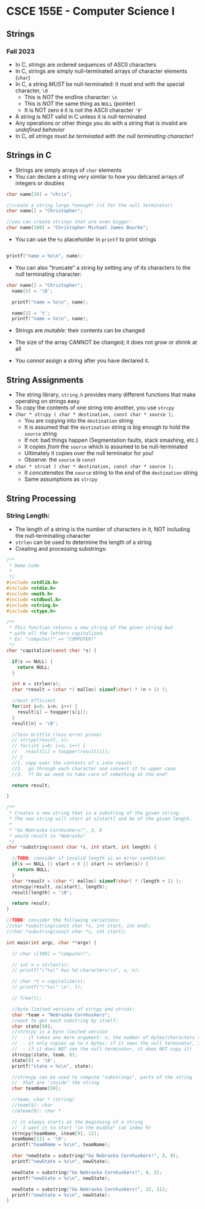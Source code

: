 
# CSCE 155E - Computer Science I
## Strings
### Fall 2023

* In C, *strings* are ordered sequences of ASCII characters
* In C, strings are simply null-terminated arrays of character elements (`char`)
* In C, a string *MUST* be null-terminated: it must end with the special character, `\0`
  * This is *NOT* the endline character: `\n`
  * This is *NOT* the same thing as `NULL` (pointer)
  * It is NOT zero `0` it is not the ASCII character `'0'`
* A string is NOT valid in C unless it is null-terminated
* Any operations or other things you do with a string that is invalid are *undefined behavior*
* In C, *all strings must be terminated with the null terminating character!*

## Strings in C

* Strings are simply arrays of `char` elements
* You can declare a string very similar to how you delcared arrays of integers or doubles

```c
char name[10] = "chris";

//create a string large *enough* (+1 for the null terminator)
char name[] = "Christopher";

//you can create strings that are even bigger:
char name[100] = "Christopher Michael James Bourke";
```

* You can use the `%s` placeholder in `printf` to print strings

```c

printf("name = %s\n", name);


```

* You can also "truncate" a string by setting any of its characters to the null terminating character:

```c
char name[] = "Christopher";
  name[5] = '\0';

  printf("name = %s\n", name);

  name[5] = 't';
  printf("name = %s\n", name);
```

* Strings are *mutable*: their contents can be changed
* The size of the array CANNOT be changed; it does not grow or shrink at all

* You *cannot* assign a string after you have declared it.

## String Assignments

* The string library, `string.h` provides many different functions that make operating on strings easy
* To *copy* the contents of one string into another, you use `strcpy`
* `char * strcpy ( char * destination, const char * source );`
  * You are copying into the `destination` string
  * It is assumed that the `destination` string is big enough to hold the `source` string
  * If not: bad things happen (Segmentation faults, stack smashing, etc.)
  * It copies *from* the `source` which is assumed to be null-terminated
  * Ultimately it copies over the null terminator for you!
  * Observe: the `source` is `const`
* `char * strcat ( char * destination, const char * source );`
  * It *concatenates* the `source` string to the *end* of the `destination` string
  * Same assumptions as `strcpy`

## String Processing

### String Length:

* The length of a string is the number of characters in it, NOT including the null-terminating character
* `strlen` can be used to determine the length of a string
* Creating and processing substrings:

```c
/**
 * Demo Code
 *
 */
#include <stdlib.h>
#include <stdio.h>
#include <math.h>
#include <stdbool.h>
#include <string.h>
#include <ctype.h>

/**
 * This function returns a new string of the given string but
 * with all the letters capitalized.
 * Ex: "computer!" => "COMPUTER!"
 */
char *capitalize(const char *s) {

  if(s == NULL) {
    return NULL;
  }

  int n = strlen(s);
  char *result = (char *) malloc( sizeof(char) * (n + 1) );

  //most efficient
  for(int i=0; i<n; i++) {
    result[i] = toupper(s[i]);
  }
  result[n] = '\0';

  //less brittle (less error prone)
  // strcpy(result, s);
  // for(int i=0; i<n; i++) {
  //   result[i] = toupper(result[i]);
  // }
  //1. copy over the contents of s into result
  //2.  go through each character and convert it to upper case
  //3.  ?? Do we need to take care of something at the end?

  return result;

}

/**
 * Creates a new string that is a substring of the given string.
 * The new string will start at s[start] and be of the given length.
 *
 * "Go Nebraska Cornhuskers!", 3, 8
 * would result in "Nebraska"
 */
char *substring(const char *s, int start, int length) {

  //TODO: consider if invalid length is an error condition
  if(s == NULL || start < 0 || start >= strlen(s)) {
    return NULL;
  }
  char *result = (char *) malloc( sizeof(char) * (length + 1) );
  strncpy(result, &s[start], length);
  result[length] = '\0';

  return result;
}

//TODO: consider the following variations:
//char *substring(const char *s, int start, int end);
//char *substring(const char *s, int start);

int main(int argc, char **argv) {

  // char s[100] = "computer!";

  // int n = strlen(s);
  // printf("\"%s\" has %d characters!\n", s, n);

  // char *t = capitalize(s);
  // printf("\"%s\" \n", t);

  // free(t);

  //byte limited versions of strcpy and strcat:
  char *team = "Nebraska Cornhuskers";
  //want to get each substring by itself:
  char state[50];
  //strncpy is a byte limited version
  //  - it takes one more argument: n, the number of bytes/characters to copy
  //  - it only copies up to n bytes: if it sees the null terminator, it stops
  //  - if it does NOT see the null terminator, it does NOT copy it!
  strncpy(state, team, 8);
  state[8] = '\0';
  printf("state = %s\n", state);

  //strncpy can be used to compute "substrings", parts of the string
  //  that are "inside" the string
  char teamName[50];

  //team: char * (string)
  //team[9]: char
  //&team[9]: char *

  // it always starts at the beginning of a string
  //  I want it to start "in the middle" (at index 9)
  strncpy(teamName, &team[9], 11);
  teamName[11] = '\0';
  printf("teamName = %s\n", teamName);

  char *newState = substring("Go Nebraska Cornhuskers!", 3, 8);
  printf("newState = %s\n", newState);

  newState = substring("Go Nebraska Cornhuskers!", 0, 2);
  printf("newState = %s\n", newState);

  newState = substring("Go Nebraska Cornhuskers!", 12, 11);
  printf("newState = %s\n", newState);
}

```

```text













```
